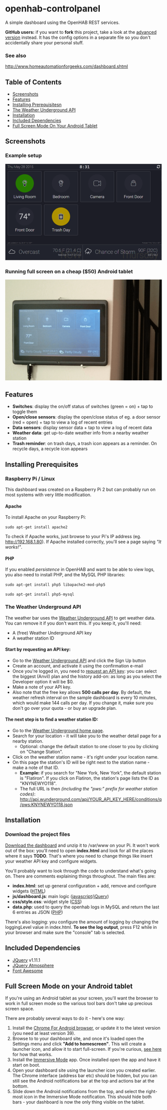 # openhab-controlpanel
A simple dashboard using the OpenHAB REST services.

**GitHub users:** if you want to **fork** this project, take a look at the [advanced version](https://github.com/HomeAutomationForGeeks/openhab-controlpanel-advanced) instead. It has the config options in a separate file so you don't accidentally share your personal stuff.

### See also

http://www.homeautomationforgeeks.com/dashboard.shtml

## Table of Contents

* [Screenshots](#screenshots)
* [Features](#features)
* [Installing Prerequisitesn](#installing-prerequisites)
* [The Weather Underground API](#the-weather-underground-api)
* [Installation](#installation)
* [Included Dependencies](#included-dependencies)
* [Full Screen Mode On Your Android Tablet](#full-screen-mode-on-your-android-tablet)

## Screenshots

### Example setup

![Example setup](https://github.com/HomeAutomationForGeeks/openhab-controlpanel/raw/master/screenshots/screenshot1.png)

### Running full screen on a cheap ($50) Android tablet

![Running on an Android tablet](https://github.com/HomeAutomationForGeeks/openhab-controlpanel/raw/master/screenshots/screenshot2.png)

## Features

* **Switches**: display the on/off status of switches (green = on) + tap to toggle them
* **Open/close sensors**: display the open/close status of eg. a door sensor (red = open) + tap to view a log of recent entries
* **Data sensors**: display sensor data + tap to view a log of recent data
* **Weather data**: get up-to-date weather info from a nearby weather station
* **Trash reminder**: on trash days, a trash icon appears as a reminder. On recycle days, a recycle icon appears

## Installing Prerequisites

### Raspberry Pi / Linux

This dashboard was created on a Raspberry Pi 2 but can probably run on most systems with very little modification.

#### Apache

To install Apache on your Raspberry Pi:

`sudo apt-get install apache2`

To check if Apache works, just browse to your Pi's IP address (eg. http://192.168.1.80). If Apache installed correctly, you'll see a page saying *"It works!"*.

#### PHP

If you enabled *persistence* in OpenHAB and want to be able to view logs, you also need to install PHP, and the MySQL PHP libraries:

`sudo apt-get install php5 libapache2-mod-php5`

`sudo apt-get install php5-mysql`

### The Weather Underground API

The weather bar uses the [Weather Underground API](http://www.wunderground.com/weather/api/) to get weather data. You can remove it if you don't want this. If you keep it, you'll need:

* A (free) Weather Underground API key
* A weather station ID

#### Start by requesting an API key:

* Go to the [Weather Underground API](http://www.wunderground.com/weather/api/) and click the Sign Up button
* Create an account, and activate it using the confirmation e-mail
* Once you're logged in, you need to [request an API key](http://www.wunderground.com/weather/api/d/pricing.html): you can select the biggest (Anvil) plan and the history add-on: as long as you select the Developer option it will be $0.
* Make a note of your API key.
* Also note that the free key allows **500 calls per day**. By default, the weather refresh interval on the sample dashboard is every 10 minutes, which would make 144 calls per day. If you change it, make sure you don't go over your quota - or buy an upgrade plan.

#### The next step is to find a weather station ID:

* Go to the [Weather Underground home page](http://www.wunderground.com/).
* Search for your location - it will take you to the weather detail page for a nearby station.
  * Optional: change the default station to one closer to you by clicking on "Change Station".
* Click on the weather station name - it's right under your location name.
* On this page the station's ID will be right next to the station name - make a note of that ID.
  * **Example:** if you search for "New York, New York", the default station is "Flatiron". If you click on Flatiron, the station's page lists the ID as "KNYNEWYO118". 
  * The full URL is then *(including the "pws:" prefix for weather station codes)*: http://api.wunderground.com/api/YOUR_API_KEY_HERE/conditions/q/pws:KNYNEWYO118.json

## Installation

### Download the project files

[Download the dashboard](https://github.com/HomeAutomationForGeeks/openhab-controlpanel/archive/master.zip) and unzip it to /var/www on your Pi. It won't work out of the box: you'll need to open **index.html** and look for all the places where it says **TODO**. That's where you need to change things like insert your weather API key and configure widgets.

You'll probably want to look through the code to understand what's going on. There are comments explaining things throughout. 
The main files are:

* **index.html**: set up general configuration + add, remove and configure widgets ([HTML](http://www.w3schools.com/html/))
* **js/dashboard.js**: main logic ([javascript](http://www.w3schools.com/js/)/[jQuery](https://jquery.com/))
* **css/style.css**: widget style ([CSS](http://www.w3schools.com/css/))
* **data.php**: used to query the openhab logs in MySQL and return the last 6 entries as JSON ([PHP](http://www.w3schools.com/php/))

There's also logging: you configure the amount of logging by changing the loggingLevel value in index.html. **To see the log output**, press F12 while in your browser and make sure the "console" tab is selected.

## Included Dependencies

* [JQuery](https://jquery.com/) v1.11.1
* [JQuery Atmosphere](https://github.com/Atmosphere/atmosphere-javascript)
* [Font Awesome](https://fortawesome.github.io/Font-Awesome/)

## Full Screen Mode on your Android tablet

If you're using an Android tablet as your screen, you'll want the browser to work in full screen mode so the various tool bars don't take up precious screen space.

There are probably several ways to do it - here's one way:

1. Install the [Chrome For Android browser](https://play.google.com/store/apps/details?id=com.android.chrome), or update it to the latest version (you need at least version 39).
2. Browse to to your dashboard site, and once it's loaded open the Settings menu and click **"Add to homescreen"**. This will create a launcher icon, and allow it to start full-screen. If you're curious, [see here](https://developer.chrome.com/multidevice/android/installtohomescreen) for how that works.
3. Install the [Immersive Mode](https://play.google.com/store/apps/details?id=com.gmd.immersive) app. Once installed open the app and have it start on boot.
4. Open your dashboard site using the launcher icon you created earlier. The Chrome interface (address bar etc) should be hidden, but you can still see the Android notifications bar at the top and actions bar at the bottom.
5. Slide down the Android notifications from the top, and select the right-most icon in the Immersive Mode notification. This should hide both bars - your dashboard is now the only thing visible on the tablet.
